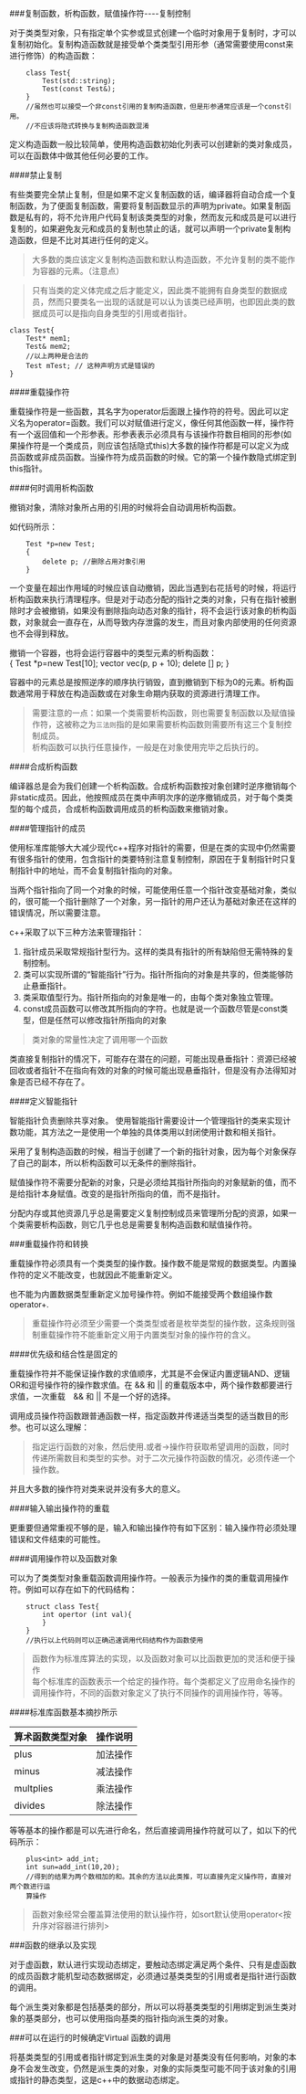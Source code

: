 ###复制函数，析构函数，赋值操作符----复制控制

对于类类型对象，只有指定单个实参或显式创建一个临时对象用于复制时，才可以复制初始化。复制构造函数就是接受单个类类型引用形参（通常需要使用const来进行修饰）的构造函数：  

		class Test{
			Test(std::string);
			Test(const Test&);
		} 
		//虽然也可以接受一个非const引用的复制构造函数，但是形参通常应该是一个const引用。 
		//不应该将隐式转换与复制构造函数混淆
定义构造函数一般比较简单，使用构造函数初始化列表可以创建新的类对象成员，可以在函数体中做其他任何必要的工作。  

####禁止复制

有些类要完全禁止复制，但是如果不定义复制函数的话，编译器将自动合成一个复制函数，为了便面复制函数，需要将复制函数显示的声明为private。如果复制函数是私有的，将不允许用户代码复制该类类型的对象，然而友元和成员是可以进行复制的，如果避免友元和成员的复制也禁止的话，就可以声明一个private复制构造函数，但是不比对其进行任何的定义。  

> 大多数的类应该定义复制构造函数和默认构造函数，不允许复制的类不能作为容器的元素。（注意点）


> 只有当类的定义体完成之后才能定义，因此类不能拥有自身类型的数据成员，然而只要类名一出现的话就是可以认为该类已经声明，也即因此类的数据成员可以是指向自身类型的引用或者指针。  

	class Test{
		Test* mem1;
		Test& mem2;
		//以上两种是合法的
		Test mTest; // 这种声明方式是错误的
	}

####重载操作符

重载操作符是一些函数，其名字为operator后面跟上操作符的符号。因此可以定义名为operator=函数。我们可以对赋值进行定义，像任何其他函数一样，操作符有一个返回值和一个形参表。形参表表示必须具有与该操作符数目相同的形参(如果操作符是一个类成员，则应该包括隐式this)大多数的操作符都是可以定义为成员函数或非成员函数。当操作符为成员函数的时候。它的第一个操作数隐式绑定到this指针。

####何时调用析构函数

撤销对象，清除对象所占用的引用的时候将会自动调用析构函数。  

如代码所示：  
		
		Test *p=new Test;
		{
			delete p; //删除占用对象引用			
		}

一个变量在超出作用域的时候应该自动撤销，因此当遇到右花括号的时候，将运行析构函数来执行清理程序。但是对于动态分配的指针之类的对象，只有在指针被删除时才会被撤销，如果没有删除指向动态对象的指针，将不会运行该对象的析构函数，对象就会一直存在，从而导致内存泄露的发生，而且对象内部使用的任何资源也不会得到释放。  

撤销一个容器，也将会运行容器中的类型元素的析构函数：  
		{
			Test *p=new Test[10];
			vector<Test> vec(p, p + 10);
			delete [] p;
		}

容器中的元素总是按照逆序的顺序执行销毁，直到撤销到下标为0的元素。析构函数通常用于释放在构造函数或在对象生命期内获取的资源进行清理工作。

>  需要注意的一点：如果一个类需要析构函数，则也需要复制函数以及赋值操作符，这被称之为`三法则`指的是如果需要析构函数则需要所有这三个复制控制成员。  
>  析构函数可以执行任意操作，一般是在对象使用完毕之后执行的。

####合成析构函数

编译器总是会为我们创建一个析构函数。合成析构函数按对象创建时逆序撤销每个非static成员。因此，他按照成员在类中声明次序的逆序撤销成员，对于每个类类型的每个成员，合成析构函数调用成员的析构函数来撤销对象。

####管理指针的成员

使用标准库能够大大减少现代c++程序对指针的需要，但是在类的实现中仍然需要有很多指针的使用，包含指针的类要特别注意复制控制，原因在于复制指针时只复制指针中的地址，而不会复制指针指向的对象。  

当两个指针指向了同一个对象的时候，可能使用任意一个指针改变基础对象，类似的，很可能一个指针删除了一个对象，另一指针的用户还认为基础对象还在这样的错误情况，所以需要注意。  

c++采取了以下三种方法来管理指针：  

1. 指针成员采取常规指针型行为。这样的类具有指针的所有缺陷但无需特殊的复制控制。  
2. 类可以实现所谓的“智能指针”行为。指针所指向的对象是共享的，但类能够防止悬垂指针。  
3. 类采取值型行为。指针所指向的对象是唯一的，由每个类对象独立管理。  
4. const成员函数可以修改其所指向的字符。也就是说一个函数尽管是const类型，但是任然可以修改指针所指向的对象  

> 类对象的常量性决定了调用哪一个函数  

类直接复制指针的情况下，可能存在潜在的问题，可能出现悬垂指针：资源已经被回收或者指针不在指向有效的对象的时候可能出现悬垂指针，但是没有办法得知对象是否已经不存在了。  

####定义智能指针  

智能指针负责删除共享对象。 使用智能指针需要设计一个管理指针的类来实现计数功能，其方法之一是使用一个单独的具体类用以封闭使用计数和相关指针。  

采用了复制构造函数的时候，相当于创建了一个新的指针对象，因为每个对象保存了自己的副本，所以析构函数可以无条件的删除指针。  

赋值操作符不需要分配新的对象，只是必须给其指针所指向的对象赋新的值，而不是给指针本身赋值。改变的是指针所指向的值，而不是指针。  

分配内存或其他资源几乎总是需要定义复制控制成员来管理所分配的资源，如果一个类需要析构函数，则它几乎也总是需要复制构造函数和赋值操作符。

###重载操作符和转换

重载操作符必须具有一个类类型的操作数。操作数不能是常规的数据类型。内置操作符的定义不能改变，也就因此不能重新定义。  

也不能为内置数据类型重新定义加号操作符。例如不能接受两个数组操作数operator+.  

> 重载操作符必须至少需要一个类类型或者是枚举类型的操作数，这条规则强制重载操作符不能重新定义用于内置类型对象的操作符的含义。  

####优先级和结合性是固定的

重载操作符并不能保证操作数的求值顺序，尤其是不会保证内置逻辑AND、逻辑OR和逗号操作符的操作数求值。在 && 和 || 的重载版本中，两个操作数都要进行求值，一次重载　&& 和 || 不是一个好的选择。  

调用成员操作符函数跟普通函数一样，指定函数并传递适当类型的适当数目的形参。也可以这么理解：  

> 指定运行函数的对象，然后使用.或者->操作符获取希望调用的函数，同时传递所需数目和类型的实参。对于二次元操作符函数的情况，必须传递一个操作数。  

并且大多数的操作符对类来说并没有多大的意义。  

####输入输出操作符的重载

更重要但通常重视不够的是，输入和输出操作符有如下区别：输入操作符必须处理错误和文件结束的可能性。  

####调用操作符以及函数对象

可以为了类类型对象重载函数调用操作符。一般表示为操作的类的重载调用操作符。例如可以存在如下的代码结构：  

		struct class Test{
			int opertor (int val){
			}
		}
		//执行以上代码则可以正确迅速调用代码结构作为函数使用
		
> 函数作为标准库算法的实现，以及函数对象可以比函数更加的灵活和便于操作  
> 每个标准库的函数表示一个给定的操作符。每个类都定义了应用命名操作的调用操作符，不同的函数对象定义了执行不同操作的调用操作符，等等。  

####标准库函数基本摘抄所示

|算术函数类型对象|操作说明
| ----- | ------ |
|plus<Type> |加法操作
|minus<Type> |减法操作 
|multplies<Type> |乘法操作 
|divides<Type> |除法操作 

等等基本的操作都是可以先进行命名，然后直接调用操作符就可以了，如以下的代码所示：  

		plus<int> add_int;
		int sun=add_int(10,20);
		//得到的结果为两个数相加的和。其余的方法以此类推，可以直接先定义操作符，直接对两个数进行运
		算操作
> 函数对象经常会覆盖算法使用的默认操作符，如sort默认使用operator<按升序对容器进行排列>


###函数的继承以及实现  

对于虚函数，默认进行实现动态绑定，要触动态绑定满足两个条件、只有是虚函数的成员函数才能机型动态数据绑定，必须通过基类类型的引用或者是指针进行函数的调用。  

每个派生类对象都是包括基类的部分，所以可以将基类类型的引用绑定到派生类对象的基类部分，也可以使用指向基类的指针指向派生类的对象。  

###可以在运行的时候确定Virtual 函数的调用  

将基类类型的引用或者指针绑定到派生类的对象是对基类没有任何影响，对象的本身不会发生改变，仍然是派生类的对象，对象的实际类型可能不同于该对象的引用或指针的静态类型，这是c++中的数据动态绑定。  






